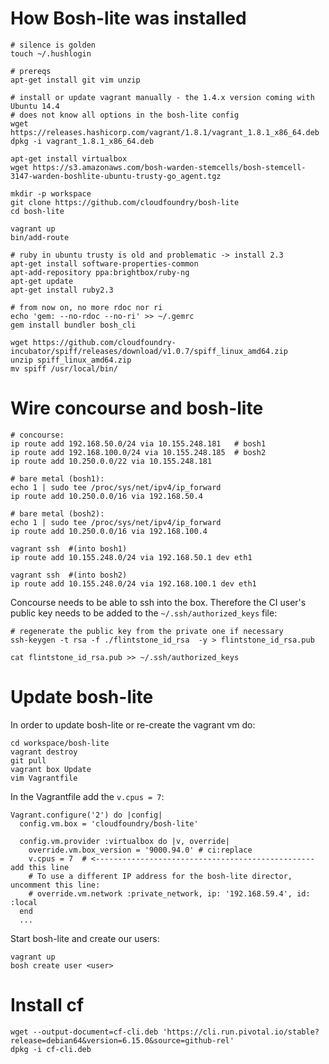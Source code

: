 # How Bosh-lite was installed
```
# silence is golden
touch ~/.hushlogin

# prereqs
apt-get install git vim unzip

# install or update vagrant manually - the 1.4.x version coming with Ubuntu 14.4
# does not know all options in the bosh-lite config
wget https://releases.hashicorp.com/vagrant/1.8.1/vagrant_1.8.1_x86_64.deb
dpkg -i vagrant_1.8.1_x86_64.deb

apt-get install virtualbox
wget https://s3.amazonaws.com/bosh-warden-stemcells/bosh-stemcell-3147-warden-boshlite-ubuntu-trusty-go_agent.tgz

mkdir -p workspace
git clone https://github.com/cloudfoundry/bosh-lite
cd bosh-lite

vagrant up
bin/add-route

# ruby in ubuntu trusty is old and problematic -> install 2.3
apt-get install software-properties-common
apt-add-repository ppa:brightbox/ruby-ng
apt-get update
apt-get install ruby2.3

# from now on, no more rdoc nor ri
echo 'gem: --no-rdoc --no-ri' >> ~/.gemrc
gem install bundler bosh_cli

wget https://github.com/cloudfoundry-incubator/spiff/releases/download/v1.0.7/spiff_linux_amd64.zip
unzip spiff_linux_amd64.zip
mv spiff /usr/local/bin/
```

# Wire concourse and bosh-lite

```
# concourse:
ip route add 192.168.50.0/24 via 10.155.248.181   # bosh1
ip route add 192.168.100.0/24 via 10.155.248.185  # bosh2
ip route add 10.250.0.0/22 via 10.155.248.181

# bare metal (bosh1):
echo 1 | sudo tee /proc/sys/net/ipv4/ip_forward
ip route add 10.250.0.0/16 via 192.168.50.4

# bare metal (bosh2):
echo 1 | sudo tee /proc/sys/net/ipv4/ip_forward
ip route add 10.250.0.0/16 via 192.168.100.4

vagrant ssh  #(into bosh1)
ip route add 10.155.248.0/24 via 192.168.50.1 dev eth1

vagrant ssh  #(into bosh2)
ip route add 10.155.248.0/24 via 192.168.100.1 dev eth1
```

Concourse needs to be able to ssh into the box. Therefore the CI user's public key needs to be added to the `~/.ssh/authorized_keys` file:

```
# regenerate the public key from the private one if necessary
ssh-keygen -t rsa -f ./flintstone_id_rsa  -y > flintstone_id_rsa.pub

cat flintstone_id_rsa.pub >> ~/.ssh/authorized_keys
```

# Update bosh-lite

In order to update bosh-lite or re-create the vagrant vm do:

```
cd workspace/bosh-lite
vagrant destroy
git pull
vagrant box Update
vim Vagrantfile
```

In the Vagrantfile add the `v.cpus = 7`:

```
Vagrant.configure('2') do |config|
  config.vm.box = 'cloudfoundry/bosh-lite'

  config.vm.provider :virtualbox do |v, override|
    override.vm.box_version = '9000.94.0' # ci:replace
    v.cpus = 7  # <------------------------------------------------- add this line
    # To use a different IP address for the bosh-lite director, uncomment this line:
    # override.vm.network :private_network, ip: '192.168.59.4', id: :local
  end
  ...
```

Start bosh-lite and create our users:

```
vagrant up
bosh create user <user>
```

# Install cf

```
wget --output-document=cf-cli.deb 'https://cli.run.pivotal.io/stable?release=debian64&version=6.15.0&source=github-rel'
dpkg -i cf-cli.deb
```

